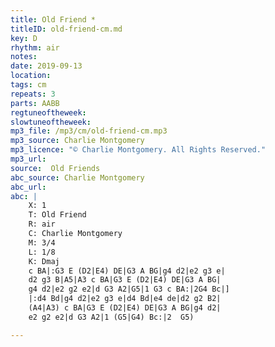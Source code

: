 ```yaml
---
title: Old Friend *
titleID: old-friend-cm.md
key: D
rhythm: air
notes:
date: 2019-09-13
location:
tags: cm
repeats: 3
parts: AABB
regtuneoftheweek:
slowtuneoftheweek:
mp3_file: /mp3/cm/old-friend-cm.mp3
mp3_source: Charlie Montgomery
mp3_licence: "© Charlie Montgomery. All Rights Reserved."
mp3_url:
source:  Old Friends
abc_source: Charlie Montgomery
abc_url:
abc: |
    X: 1
    T: Old Friend
    R: air
    C: Charlie Montgomery
    M: 3/4
    L: 1/8
    K: Dmaj
    c BA|:G3 E (D2|E4) DE|G3 A BG|g4 d2|e2 g3 e|
    d2 g3 B|A5|A3 c BA|G3 E (D2|E4) DE|G3 A BG|
    g4 d2|e2 g2 e2|d G3 A2|G5|1 G3 c BA:|2G4 Bc|]
    |:d4 Bd|g4 d2|e2 g3 e|d4 Bd|e4 de|d2 g2 B2|
    (A4|A3) c BA|G3 E (D2|E4) DE|G3 A BG|g4 d2|
    e2 g2 e2|d G3 A2|1 (G5|G4) Bc:|2  G5)

---
```

